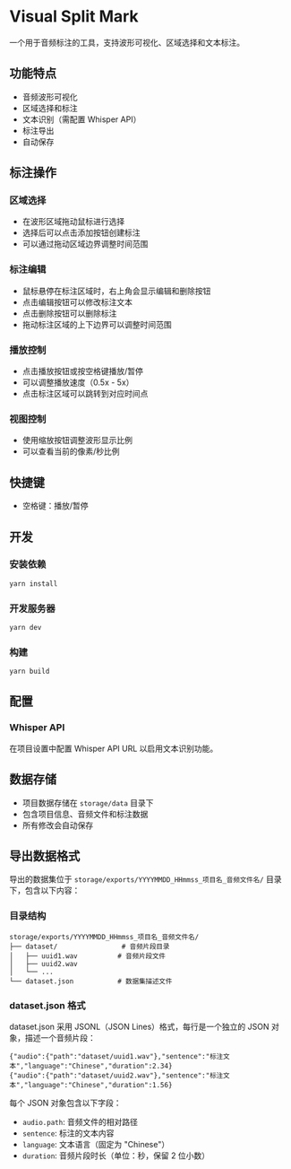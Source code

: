 # Visual Split Mark

一个用于音频标注的工具，支持波形可视化、区域选择和文本标注。

## 功能特点

- 音频波形可视化
- 区域选择和标注
- 文本识别（需配置 Whisper API）
- 标注导出
- 自动保存

## 标注操作

### 区域选择
- 在波形区域拖动鼠标进行选择
- 选择后可以点击添加按钮创建标注
- 可以通过拖动区域边界调整时间范围

### 标注编辑
- 鼠标悬停在标注区域时，右上角会显示编辑和删除按钮
- 点击编辑按钮可以修改标注文本
- 点击删除按钮可以删除标注
- 拖动标注区域的上下边界可以调整时间范围

### 播放控制
- 点击播放按钮或按空格键播放/暂停
- 可以调整播放速度（0.5x - 5x）
- 点击标注区域可以跳转到对应时间点

### 视图控制
- 使用缩放按钮调整波形显示比例
- 可以查看当前的像素/秒比例

## 快捷键

- 空格键：播放/暂停

## 开发

### 安装依赖

```bash
yarn install
```

### 开发服务器

```bash
yarn dev
```

### 构建

```bash
yarn build
```

## 配置

### Whisper API

在项目设置中配置 Whisper API URL 以启用文本识别功能。

## 数据存储

- 项目数据存储在 `storage/data` 目录下
- 包含项目信息、音频文件和标注数据
- 所有修改会自动保存

## 导出数据格式

导出的数据集位于 `storage/exports/YYYYMMDD_HHmmss_项目名_音频文件名/` 目录下，包含以下内容：

### 目录结构

```
storage/exports/YYYYMMDD_HHmmss_项目名_音频文件名/
├── dataset/                # 音频片段目录
│   ├── uuid1.wav          # 音频片段文件
│   ├── uuid2.wav
│   └── ...
└── dataset.json           # 数据集描述文件
```

### dataset.json 格式

dataset.json 采用 JSONL（JSON Lines）格式，每行是一个独立的 JSON 对象，描述一个音频片段：

```jsonl
{"audio":{"path":"dataset/uuid1.wav"},"sentence":"标注文本","language":"Chinese","duration":2.34}
{"audio":{"path":"dataset/uuid2.wav"},"sentence":"标注文本","language":"Chinese","duration":1.56}
```

每个 JSON 对象包含以下字段：
- `audio.path`: 音频文件的相对路径
- `sentence`: 标注的文本内容
- `language`: 文本语言（固定为 "Chinese"）
- `duration`: 音频片段时长（单位：秒，保留 2 位小数）
